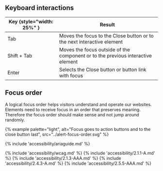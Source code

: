 
## Keyboard interactions

| Key {style="width: 25%" } | Result                                                                          |
| ------------------------- | ------------------------------------------------------------------------------- |
| Tab                       | Moves the focus to the Close button or to the next interactive element          |
| Shift + Tab               | Moves the focus outside of the component or to the previous interactive element |
| Enter                     | Selects the Close button or button link with focus                              |



## Focus order

A logical focus order helps visitors understand and operate our websites. Elements need to receive focus in an order that preserves meaning. Therefore the focus order should make sense and not jump around randomly.

{% example palette="light",
           alt="Focus goes to action buttons and to the close button last",
           src="../alert-focus-order.svg" %}

{% include 'accessibility/ariaguide.md' %}

{% include 'accessibility/wcag.md' %}
{% include 'accessibility/2.1.1-A.md' %}
{% include 'accessibility/2.1.3-AAA.md' %}
{% include 'accessibility/2.4.3-A.md' %}
{% include 'accessibility/2.5.5-AAA.md' %}
